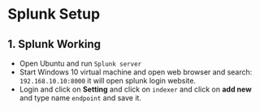 # Splunk Setup

## 1. Splunk Working  

- Open Ubuntu and run  `Splunk server`
- Start Windows 10 virtual machine and open web browser and search: `192.168.10.10:8000` it will open splunk login website.
- Login and click on **Setting** and click on `indexer` and click on **add new** and type name `endpoint` and save it.
